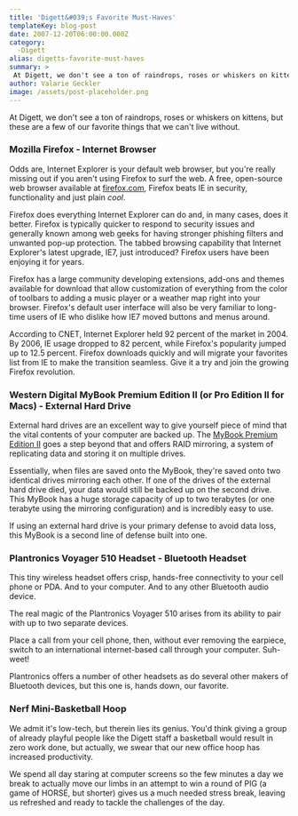```yaml
---
title: 'Digett&#039;s Favorite Must-Haves'
templateKey: blog-post
date: 2007-12-20T06:00:00.000Z
category: 
  -Digett
alias: digetts-favorite-must-haves
summary: > 
 At Digett, we don't see a ton of raindrops, roses or whiskers on kittens, but these are a few of our favorite things that we can't live without.
author: Valarie Geckler
image: /assets/post-placeholder.png
---
```


At Digett, we don't see a ton of raindrops, roses or whiskers on kittens, but these are a few of our favorite things that we can't live without.

### Mozilla Firefox - Internet Browser  

Odds are, Internet Explorer is your default web browser, but you're really missing out if you aren't using Firefox to surf the web. A free, open-source web browser available at [firefox.com](http://firefox.com/), Firefox beats IE in security, functionality and just plain _cool_.

Firefox does everything Internet Explorer can do and, in many cases, does it better. Firefox is typically quicker to respond to security issues and generally known among web geeks for having stronger phishing filters and unwanted pop-up protection. The tabbed browsing capability that Internet Explorer's latest upgrade, IE7, just introduced? Firefox users have been enjoying it for years.

Firefox has a large community developing extensions, add-ons and themes available for download that allow customization of everything from the color of toolbars to adding a music player or a weather map right into your browser. Firefox's default user interface will also be very familiar to long-time users of IE who dislike how IE7 moved buttons and menus around.

According to CNET, Internet Explorer held 92 percent of the market in 2004. By 2006, IE usage dropped to 82 percent, while Firefox's popularity jumped up to 12.5 percent. Firefox downloads quickly and will migrate your favorites list from IE to make the transition seamless. Give it a try and join the growing Firefox revolution.

### Western Digital MyBook Premium Edition II (or Pro Edition II for Macs) - External Hard Drive

External hard drives are an excellent way to give yourself piece of mind that the vital contents of your computer are backed up. The [MyBook Premium Edition II](http://www.wdc.com/en/products/Products.asp?DriveID=342) goes a step beyond that and offers RAID mirroring, a system of replicating data and storing it on multiple drives.

Essentially, when files are saved onto the MyBook, they're saved onto two identical drives mirroring each other. If one of the drives of the external hard drive died, your data would still be backed up on the second drive. This MyBook has a huge storage capacity of up to two terabytes (or one terabyte using the mirroring configuration) and is incredibly easy to use.

If using an external hard drive is your primary defense to avoid data loss, this MyBook is a second line of defense built into one.

### Plantronics Voyager 510 Headset - Bluetooth Headset

This tiny wireless headset offers crisp, hands-free connectivity to your cell phone or PDA. And to your computer. And to any other Bluetooth audio device.

The real magic of the Plantronics Voyager 510 arises from its ability to pair with up to two separate devices.

Place a call from your cell phone, then, without ever removing the earpiece, switch to an international internet-based call through your computer. Suh-weet!

Plantronics offers a number of other headsets as do several other makers of Bluetooth devices, but this one is, hands down, our favorite.

### Nerf Mini-Basketball Hoop

We admit it's low-tech, but therein lies its genius. You'd think giving a group of already playful people like the Digett staff a basketball would result in zero work done, but actually, we swear that our new office hoop has increased productivity.

We spend all day staring at computer screens so the few minutes a day we break to actually move our limbs in an attempt to win a round of PIG (a game of HORSE, but shorter) gives us a much needed stress break, leaving us refreshed and ready to tackle the challenges of the day.